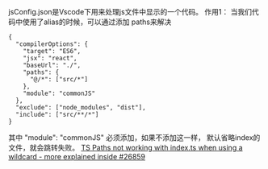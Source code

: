 jsConfig.json是Vscode下用来处理js文件中显示的一个代码。
作用1：
	当我们代码中使用了alias的时候，可以通过添加 paths来解决
````
{
  "compilerOptions": {
    "target": "ES6",
    "jsx": "react",
    "baseUrl": "./",
    "paths": {
      "@/*": ["src/*"]
    },
    "module": "commonJS"
  },
  "exclude": ["node_modules", "dist"],
  "include": ["src/**/*"]
}
````
其中 "module": "commonJS" 必须添加，如果不添加这一样， 默认省略index的文件，就会跳转失败。
[TS Paths not working with index.ts when using a wildcard - more explained inside #26859](https://raw.githubusercontent.com/microsoft/TypeScript/issues/26859)
